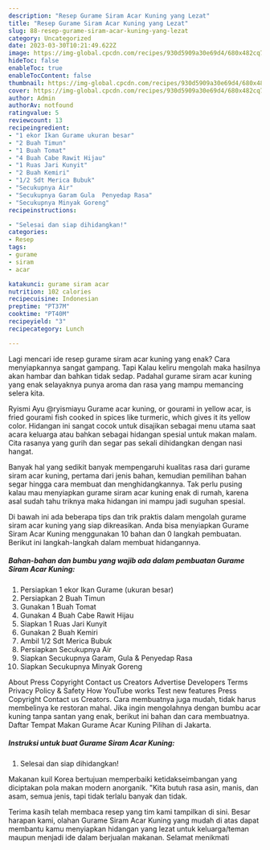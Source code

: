 ```yaml
---
description: "Resep Gurame Siram Acar Kuning yang Lezat"
title: "Resep Gurame Siram Acar Kuning yang Lezat"
slug: 88-resep-gurame-siram-acar-kuning-yang-lezat
category: Uncategorized
date: 2023-03-30T10:21:49.622Z
image: https://img-global.cpcdn.com/recipes/930d5909a30e69d4/680x482cq70/gurame-siram-acar-kuning-foto-resep-utama.jpg
hideToc: false
enableToc: true
enableTocContent: false
thumbnail: https://img-global.cpcdn.com/recipes/930d5909a30e69d4/680x482cq70/gurame-siram-acar-kuning-foto-resep-utama.jpg
cover: https://img-global.cpcdn.com/recipes/930d5909a30e69d4/680x482cq70/gurame-siram-acar-kuning-foto-resep-utama.jpg
author: Admin
authorAv: notfound
ratingvalue: 5
reviewcount: 13
recipeingredient:
- "1 ekor Ikan Gurame ukuran besar"
- "2 Buah Timun"
- "1 Buah Tomat"
- "4 Buah Cabe Rawit Hijau"
- "1 Ruas Jari Kunyit"
- "2 Buah Kemiri"
- "1/2 Sdt Merica Bubuk"
- "Secukupnya Air"
- "Secukupnya Garam Gula  Penyedap Rasa"
- "Secukupnya Minyak Goreng"
recipeinstructions:

- "Selesai dan siap dihidangkan!"
categories:
- Resep
tags:
- gurame
- siram
- acar

katakunci: gurame siram acar 
nutrition: 102 calories
recipecuisine: Indonesian
preptime: "PT37M"
cooktime: "PT40M"
recipeyield: "3"
recipecategory: Lunch

---
```



Lagi mencari ide resep gurame siram acar kuning yang enak? Cara menyiapkannya sangat gampang. Tapi Kalau keliru mengolah maka hasilnya akan hambar dan bahkan tidak sedap. Padahal gurame siram acar kuning yang enak selayaknya punya aroma dan rasa yang mampu memancing selera kita.


Ryismi Ayu @ryismiayu Gurame acar kuning, or gourami in yellow acar, is fried gourami fish cooked in spices like turmeric, which gives it its yellow color. Hidangan ini sangat cocok untuk disajikan sebagai menu utama saat acara keluarga atau bahkan sebagai hidangan spesial untuk makan malam. Cita rasanya yang gurih dan segar pas sekali dihidangkan dengan nasi hangat.

Banyak hal yang sedikit banyak mempengaruhi kualitas rasa dari gurame siram acar kuning, pertama dari jenis bahan, kemudian pemilihan bahan segar hingga cara membuat dan menghidangkannya. Tak perlu pusing kalau mau menyiapkan gurame siram acar kuning enak di rumah, karena asal sudah tahu triknya maka hidangan ini mampu jadi suguhan spesial.


Di bawah ini ada beberapa tips dan trik praktis dalam mengolah gurame siram acar kuning yang siap dikreasikan. Anda bisa menyiapkan Gurame Siram Acar Kuning menggunakan 10 bahan dan 0 langkah pembuatan. Berikut ini langkah-langkah dalam membuat hidangannya.

<!--inarticleads1-->

##### Bahan-bahan dan bumbu yang wajib ada dalam pembuatan Gurame Siram Acar Kuning:

1. Persiapkan 1 ekor Ikan Gurame (ukuran besar)
1. Persiapkan 2 Buah Timun
1. Gunakan 1 Buah Tomat
1. Gunakan 4 Buah Cabe Rawit Hijau
1. Siapkan 1 Ruas Jari Kunyit
1. Gunakan 2 Buah Kemiri
1. Ambil 1/2 Sdt Merica Bubuk
1. Persiapkan Secukupnya Air
1. Siapkan Secukupnya Garam, Gula &amp; Penyedap Rasa
1. Siapkan Secukupnya Minyak Goreng


About Press Copyright Contact us Creators Advertise Developers Terms Privacy Policy &amp; Safety How YouTube works Test new features Press Copyright Contact us Creators. Cara membuatnya juga mudah, tidak harus membelinya ke restoran mahal. Jika ingin mengolahnya dengan bumbu acar kuning tanpa santan yang enak, berikut ini bahan dan cara membuatnya. Daftar Tempat Makan Gurame Acar Kuning Pilihan di Jakarta. 

<!--inarticleads2-->

##### Instruksi untuk buat Gurame Siram Acar Kuning:


1. Selesai dan siap dihidangkan!

Makanan kuil Korea bertujuan memperbaiki ketidakseimbangan yang diciptakan pola makan modern anorganik. &#34;Kita butuh rasa asin, manis, dan asam, semua jenis, tapi tidak terlalu banyak dan tidak. 

Terima kasih telah membaca resep yang tim kami tampilkan di sini. Besar harapan kami, olahan Gurame Siram Acar Kuning yang mudah di atas dapat membantu kamu menyiapkan hidangan yang lezat untuk keluarga/teman maupun menjadi ide dalam berjualan makanan. Selamat menikmati

